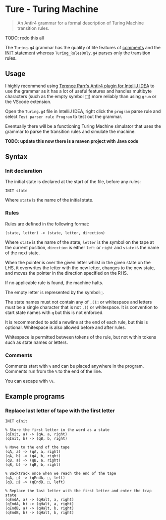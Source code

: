 # Ture - Turing Machine
> An Antlr4 grammar for a formal description of Turing Machine transition rules.

TODO: redo this all

The `Turing.g4` grammar has the quality of life features of [comments](#comments) and the [INIT statement](#init-declaration) whereas `Turing_RulesOnly.g4` parses only the transition rules.

## Usage

I highly recommend using [Terence Parr's Antlr4 plugin for IntelliJ IDEA](https://plugins.jetbrains.com/plugin/7358-antlr-v4-grammar-plugin) to use the grammar as it has a lot of useful features and handles multibyte characters (such as the empty symbol ⬚) more reliably than using `grun` or the VScode extension.

Open the `Turing.g4` file in IntelliJ IDEA, right click the `program` parse rule and select `Test parser rule Program` to test out the grammar.

Eventually there will be a functioning Turing Machine simulator that uses the grammar to parse the transition rules and simulate the machine.

**TODO: update this now there is a maven project with Java code**

## Syntax

### Init declaration

The initial state is declared at the start of the file, before any rules:

```
INIT state
```

Where `state` is the name of the initial state.

### Rules

Rules are defined in the following format:

```
(state, letter) -> (state, letter, direction)
```

Where `state` is the name of the state, `letter` is the symbol on the tape at the current position, `direction` is either `left` or `right` and `state` is the name of the next state.

When the pointer is over the given letter whilst in the given state on the LHS, it overwrites the letter with the new letter, changes to the new state, and moves the pointer in the direction specified on the RHS.

If no applicable rule is found, the machine halts.

The empty letter is represented by the symbol `⬚`.

The state names must not contain any of `,()⬚` or whitespace and letters must be a single character that is not `,()` or whitespace. It is convention to start state names with `q` but this is not enforced.

It is recommended to add a newline at the end of each rule, but this is optional. Whitespace is also allowed before and after rules.

Whitespace is permitted between tokens of the rule, but not within tokens such as state names or letters.

### Comments

Comments start with `%` and can be placed anywhere in the program. Comments run from the `%` to the end of the line.

You can escape with `\%`.

## Example programs

### Replace last letter of tape with the first letter

```
INIT qInit

% Store the first letter in the word as a state
(qInit, a) -> (qA, a, right)
(qInit, b) -> (qB, b, right)

% Move to the end of the tape
(qA, a) -> (qA, a, right)
(qA, b) -> (qA, b, right)
(qB, a) -> (qB, a, right)
(qB, b) -> (qB, b, right)

% Backtrack once when we reach the end of the tape
(qA, ⬚) -> (qEndA, ⬚, left)
(qB, ⬚) -> (qEndB, ⬚, left)

% Replace the last letter with the first letter and enter the trap state
(qEndA, a) -> (qHalt, a, right)
(qEndA, b) -> (qHalt, a, right)
(qEndB, a) -> (qHalt, b, right)
(qEndB, b) -> (qHalt, b, right)
```
